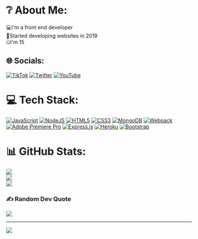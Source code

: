 # ❔ About Me:
💻I'm a front end developer<br>🧪Started developing websites in 2019<br>🤐I'm 15

## 🌐 Socials:
[![TikTok](https://img.shields.io/badge/TikTok-%23000000.svg?logo=TikTok&logoColor=white)](https://tiktok.com/@warrio_) [![Twitter](https://img.shields.io/badge/Twitter-%231DA1F2.svg?logo=Twitter&logoColor=white)](https://twitter.com/@oACXWpPT5W3Bdeq) [![YouTube](https://img.shields.io/badge/YouTube-%23FF0000.svg?logo=YouTube&logoColor=white)](https://youtube.com/channel/UCuIGmmxMSt9T6D0ZLRtU8Xg) 

# 💻 Tech Stack:
[![JavaScript](https://img.shields.io/badge/javascript-%23323330.svg?style=for-the-badge&logo=javascript&logoColor=%23F7DF1E)](https://en.wikipedia.org/wiki/JavaScript)
[![NodeJS](https://img.shields.io/badge/node.js-6DA55F?style=for-the-badge&logo=node.js&logoColor=white)](https://nodejs.org/)
[![HTML5](https://img.shields.io/badge/html5-%23E34F26.svg?style=for-the-badge&logo=html5&logoColor=white)](https://en.wikipedia.org/wiki/HTML)
[![CSS3](https://img.shields.io/badge/css3-%231572B6.svg?style=for-the-badge&logo=css3&logoColor=white)](https://en.wikipedia.org/wiki/CSS)
[![MongoDB](https://img.shields.io/badge/MongoDB-%234ea94b.svg?style=for-the-badge&logo=mongodb&logoColor=white)](https://www.mongodb.com/)
[![Webpack](https://img.shields.io/badge/webpack-%238DD6F9.svg?style=for-the-badge&logo=webpack&logoColor=black)](https://webpack.js.org/)
[![Adobe Premiere Pro](https://img.shields.io/badge/Adobe%20Premiere%20Pro-9999FF.svg?style=for-the-badge&logo=Adobe%20Premiere%20Pro&logoColor=white)](https://www.adobe.com/)
[![Express.js](https://img.shields.io/badge/express.js-%23404d59.svg?style=for-the-badge&logo=express&logoColor=%2361DAFB)](https://expressjs.com)
[![Heroku](https://img.shields.io/badge/heroku-%23430098.svg?style=for-the-badge&logo=heroku&logoColor=white)](https://www.heroku.com/)
[![Bootstrap](https://img.shields.io/badge/bootstrap-%23563D7C.svg?style=for-the-badge&logo=bootstrap&logoColor=white)](https://getbootstrap.com/docs/3.4/javascript/)
# 📊 GitHub Stats:
![](https://github-readme-stats.vercel.app/api?username=Warrio38&theme=gotham&hide_border=false&include_all_commits=false&count_private=false)<br/>
![](https://github-readme-streak-stats.herokuapp.com/?user=Warrio38&theme=gotham&hide_border=false)<br/>
![](https://github-readme-stats.vercel.app/api/top-langs/?username=Warrio38&theme=gotham&hide_border=true&include_all_commits=false&count_private=false&layout=compact)

### ✍️ Random Dev Quote
![](https://quotes-github-readme.vercel.app/api?type=vetical&theme=dark)

---
[![](https://visitcount.itsvg.in/api?id=Warrio38&icon=0&color=1)](https://visitcount.itsvg.in)

